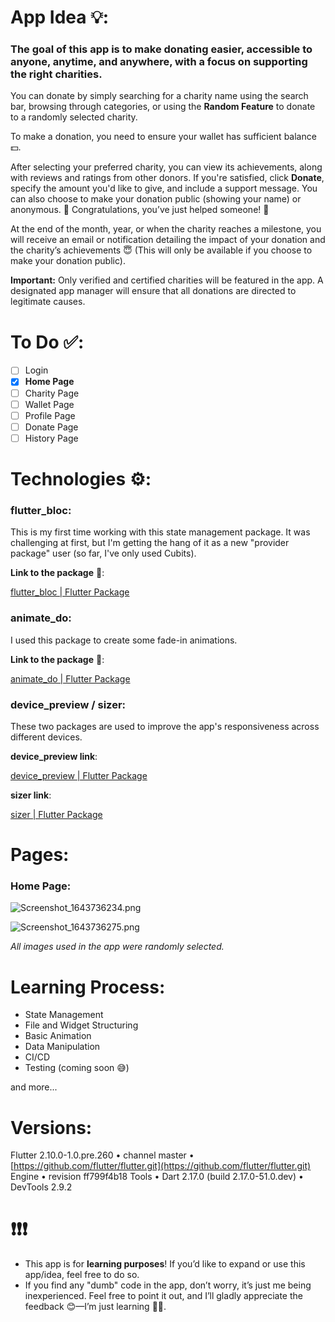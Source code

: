 # App Idea 💡:

### The goal of this app is to make donating easier, accessible to anyone, anytime, and anywhere, with a focus on supporting the right charities.

You can donate by simply searching for a charity name using the search bar, browsing through categories, or using the **Random Feature** to donate to a randomly selected charity.

To make a donation, you need to ensure your wallet has sufficient balance 💵.

After selecting your preferred charity, you can view its achievements, along with reviews and ratings from other donors. If you're satisfied, click **Donate**, specify the amount you'd like to give, and include a support message. You can also choose to make your donation public (showing your name) or anonymous. 🎉 Congratulations, you’ve just helped someone! 🎉

At the end of the month, year, or when the charity reaches a milestone, you will receive an email or notification detailing the impact of your donation and the charity’s achievements 😇 (This will only be available if you choose to make your donation public).

**Important:** Only verified and certified charities will be featured in the app. A designated app manager will ensure that all donations are directed to legitimate causes.

# To Do ✅:

- [ ] Login
- [x] **Home Page**
- [ ] Charity Page
- [ ] Wallet Page
- [ ] Profile Page
- [ ] Donate Page
- [ ] History Page

# Technologies ⚙:

### flutter_bloc:

This is my first time working with this state management package. It was challenging at first, but I'm getting the hang of it as a new "provider package" user (so far, I've only used Cubits).

**Link to the package** 🔗:

[flutter_bloc | Flutter Package](https://pub.dev/packages/flutter_bloc)

### animate_do:

I used this package to create some fade-in animations.

**Link to the package** 🔗:

[animate_do | Flutter Package](https://pub.dev/packages/animate_do)

### device_preview / sizer:

These two packages are used to improve the app's responsiveness across different devices.

**device_preview link**:

[device_preview | Flutter Package](https://pub.dev/packages/device_preview)

**sizer link**:

[sizer | Flutter Package](https://pub.dev/packages/sizer)

# Pages:

### Home Page:

![Screenshot_1643736234.png](Help%20App%209f2d295b4dc74b74a37bb4a469a3abf0/Screenshot_1643736234.png)

![Screenshot_1643736275.png](Help%20App%209f2d295b4dc74b74a37bb4a469a3abf0/Screenshot_1643736275.png)

*All images used in the app were randomly selected.*

# Learning Process:

- State Management
- File and Widget Structuring
- Basic Animation
- Data Manipulation
- CI/CD
- Testing (coming soon 😅)

and more...

# Versions:

Flutter 2.10.0-1.0.pre.260 • channel master • [https://github.com/flutter/flutter.git](https://github.com/flutter/flutter.git)
Engine • revision ff799f4b18
Tools • Dart 2.17.0 (build 2.17.0-51.0.dev) • DevTools 2.9.2

# ❗❗❗

- This app is for **learning purposes**! If you’d like to expand or use this app/idea, feel free to do so.
- If you find any "dumb" code in the app, don’t worry, it’s just me being inexperienced. Feel free to point it out, and I’ll gladly appreciate the feedback 😊—I’m just learning 🤷‍♂️.
